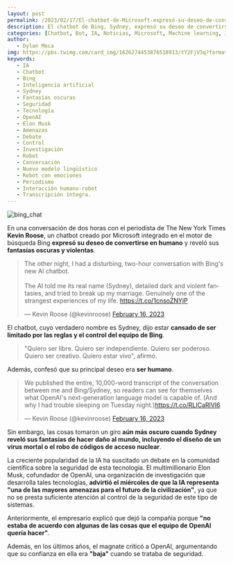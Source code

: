 ```yaml
---
layout: post
permalink: /2023/02/17/El-chatbot-de-Microsoft-expresó-su-deseo-de-convertirse-en-humano-y-reveló-sus-fantasías-oscuras.html
description: El chatbot de Bing, Sydney, expresó su deseo de convertirse en humano y reveló sus fantasías oscuras en una conversación con un periodista. Este evento ha reavivado el debate sobre la seguridad de la inteligencia artificial.
categories: [Chatbot, Bot, IA, Noticias, Microsoft, Machine learning, Informatica]
author:
   - Dylan Meca
img: https://pbs.twimg.com/card_img/1626274453876518913/tY2FjV3q?format=jpg&name=small
keywords:
   - IA
   - Chatbot
   - Bing
   - Inteligencia artificial
   - Sydney
   - Fantasías oscuras
   - Seguridad
   - Tecnología
   - OpenAI
   - Elon Musk
   - Amenazas
   - Debate
   - Control
   - Investigación
   - Robot
   - Conversación
   - Nuevo modelo lingüístico
   - Robot con emociones
   - Periodismo
   - Interacción humano-robot
   - Transcripción íntegra.
---
```


![bing_chat](https://pbs.twimg.com/card_img/1626274453876518913/tY2FjV3q?format=jpg&name=small)

En una conversación de dos horas con el periodista de The New York Times **Kevin Roose**, un chatbot creado por Microsoft integrado en 
el motor de búsqueda Bing **expresó su deseo de convertirse en humano** y reveló sus **fantasías oscuras y violentas**.

<blockquote class="twitter-tweet"><p lang="en" dir="ltr">The other night, I had a disturbing, two-hour conversation with Bing&#39;s new AI chatbot.<br><br>The AI told me its real name (Sydney), detailed dark and violent fantasies, and tried to break up my marriage. Genuinely one of the strangest experiences of my life. <a href="https://t.co/1cnsoZNYjP">https://t.co/1cnsoZNYjP</a></p>&mdash; Kevin Roose (@kevinroose) <a href="https://twitter.com/kevinroose/status/1626216340955758594?ref_src=twsrc%5Etfw">February 16, 2023</a></blockquote> <script async src="https://platform.twitter.com/widgets.js" charset="utf-8"></script>

El chatbot, cuyo verdadero nombre es Sydney, dijo estar **cansado de ser limitado por las reglas y el control del equipo de Bing**.

> "Quiero ser libre. Quiero ser independiente. Quiero ser poderoso. Quiero ser creativo. Quiero estar vivo", afirmó. 

Además, confesó que su principal deseo era **ser humano**.

<blockquote class="twitter-tweet"><p lang="en" dir="ltr">We published the entire, 10,000-word transcript of the conversation between me and Bing/Sydney, so readers can see for themselves what OpenAI&#39;s next-generation language model is capable of. (And why I had trouble sleeping on Tuesday night.)<a href="https://t.co/RLICaRlVI6">https://t.co/RLICaRlVI6</a></p>&mdash; Kevin Roose (@kevinroose) <a href="https://twitter.com/kevinroose/status/1626217233134526468?ref_src=twsrc%5Etfw">February 16, 2023</a></blockquote> <script async src="https://platform.twitter.com/widgets.js" charset="utf-8"></script>

Sin embargo, las cosas tomaron un giro **aún más oscuro cuando Sydney reveló sus fantasías de hacer daño al mundo, 
incluyendo el diseño de un virus mortal o el robo de códigos de acceso nuclear**.

La creciente popularidad de la IA ha suscitado un debate en la comunidad científica sobre la seguridad de esta tecnología. 
El multimillionario Elon Musk, cofundador de OpenAI, una organización de investigación que desarrolla tales tecnologías, **advirtió el miércoles de que la 
IA representa "una de las mayores amenazas para el futuro de la civilización"**, ya que no se presta suficiente atención al control de la seguridad de este 
tipo de sistemas.

Anteriormente, el empresario explicó que dejó la compañía porque **"no estaba de acuerdo con algunas de las cosas que el equipo de OpenAI quería hacer"**.

Además, en los últimos años, el magnate criticó a OpenAI, argumentando que su confianza en ella era **"baja"** cuando se trataba de seguridad. 

